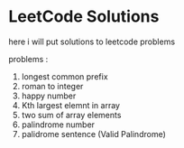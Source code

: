 # LeetCode Solutions

here i will put solutions to leetcode problems

problems : 

1. longest common prefix
2. roman to integer
3. happy number
4. Kth largest elemnt in array
5. two sum of array elements
6. palindrome number
7. palidrome sentence (Valid Palindrome)
